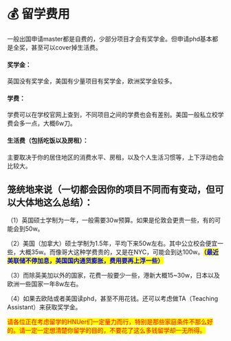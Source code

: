 # 💰 留学费用

&#x20;   一般出国申请master都是自费的，少部分项目才会有奖学金。但申请phd基本都是全奖，甚至可以cover掉生活费。

#### 奖学金：

英国没有奖学金，美国有少量项目有奖学金，欧洲奖学金较多。

#### 学费：

学费可以在学校官网上查到，不同项目之间的学费也会有差别。美国一般私立校学费会多一点，大概6w刀。

#### &#x20;生活费（包括吃饭以及房租）：

主要取决于你的居住地区的消费水平、房租，以及个人生活习惯等，上下浮动也会比较大。



## **笼统地来说（一切都会因你的项目不同而有变动，但可以大体地这么总结）：**

（1）英国硕士学制为一年，一般需要30w预算。如果是伦敦会更贵一些，有的可能会到50w。

（2）美国（加拿大）硕士学制为1.5年，平均下来50w左右。其中公立校会便宜一些，大概35w。而像哥大这种学费贵的，又是在NYC，可能会到达100w。<mark style="color:blue;">**（最近美联储不停加息，美国国内通货膨胀，费用要再上浮一些）**</mark>

（3）而除英美加以外的国家，花费一般要少一些，港新大概15\~30w，日本以及欧洲一些国家一年8w左右。

（4）如果去欧陆或者美国读phd，甚至不用花钱。还可以考虑做TA（Teaching Assistant）来获取奖学金。

&#x20;   <mark style="color:red;">请各位正在考虑留学的HNUer们一定量力而行，特别是那些家庭条件不那么好的。请一定一定想清楚你留学的目的，不要花了这么多钱留学却一无所得。</mark>
